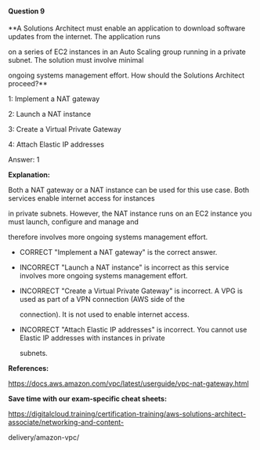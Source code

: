 #### Question  9


**A Solutions Architect must enable an application to download software updates from the internet. The application runs

on a series of EC2 instances in an Auto Scaling group running in a private subnet. The solution must involve minimal

ongoing systems management effort. How should the Solutions Architect proceed?**


1: Implement a NAT gateway


2: Launch a NAT instance


3: Create a Virtual Private Gateway


4: Attach Elastic IP addresses


Answer: 1


**Explanation:**


Both a NAT gateway or a NAT instance can be used for this use case. Both services enable internet access for instances

in private subnets. However, the NAT instance runs on an EC2 instance you must launch, configure and manage and

therefore involves more ongoing systems management effort.


- CORRECT "Implement a NAT gateway" is the correct answer.


- INCORRECT "Launch a NAT instance" is incorrect as this service involves more ongoing systems management effort.


- INCORRECT "Create a Virtual Private Gateway" is incorrect. A VPG is used as part of a VPN connection (AWS side of the

  connection). It is not used to enable internet access.


- INCORRECT "Attach Elastic IP addresses" is incorrect. You cannot use Elastic IP addresses with instances in private

  subnets.


**References:**


https://docs.aws.amazon.com/vpc/latest/userguide/vpc-nat-gateway.html


**Save time with our exam-specific cheat sheets:**


https://digitalcloud.training/certification-training/aws-solutions-architect-associate/networking-and-content-

delivery/amazon-vpc/

